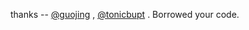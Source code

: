 


thanks -- [@guojing](https://github.com/GuoJing/blog) , [@tonicbupt](https://github.com/tonicbupt/tonicbupt.github.io) . Borrowed your code.
